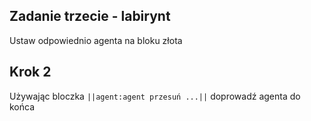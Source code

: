 ## Zadanie trzecie - labirynt
Ustaw odpowiednio agenta na bloku złota
## Krok 2
Używając bloczka ``||agent:agent przesuń ...||`` doprowadź agenta do końca
